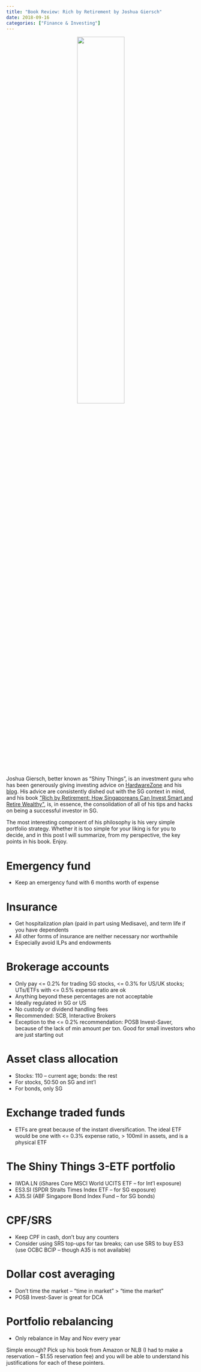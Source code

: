 ```yaml
---
title: "Book Review: Rich by Retirement by Joshua Giersch"
date: 2018-09-16
categories: ["Finance & Investing"]
---
```


<center>
<img src="https://images-na.ssl-images-amazon.com/images/I/51kcmMI3s7L._SX331_BO1,204,203,200_.jpg" width="50%">
</center>

Joshua Giersch, better known as “Shiny Things”, is an investment guru who has been generously giving investing advice on [HardwareZone](https://forums.hardwarezone.com.sg/money-mind-210/%2Aofficial%2A-shiny-things-club-part-2-a-5813566.html) and his [blog](https://moneygowherefind.com/joshua-giersch-aka-shiny-things-hwz/). His advice are consistently dished out with the SG context in mind, and his book ["Rich by Retirement: How Singaporeans Can Invest Smart and Retire Wealthy"](https://www.amazon.com/Rich-Retirement-Singaporeans-Invest-Wealthy-ebook/dp/B01JXW17ZM), is, in essence, the consolidation of all of his tips and hacks on being a successful investor in SG.

The most interesting component of his philosophy is his very simple portfolio strategy. Whether it is too simple for your liking is for you to decide, and in this post I will summarize, from my perspective, the key points in his book. Enjoy.

# Emergency fund

* Keep an emergency fund with 6 months worth of expense

# Insurance

* Get hospitalization plan (paid in part using Medisave), and term life if you have dependents
* All other forms of insurance are neither necessary nor worthwhile
* Especially avoid ILPs and endowments

# Brokerage accounts

* Only pay <= 0.2% for trading SG stocks, <= 0.3% for US/UK stocks; UTs/ETFs with <= 0.5% expense ratio are ok
* Anything beyond these percentages are not acceptable
* Ideally regulated in SG or US
* No custody or dividend handling fees
* Recommended: SCB, Interactive Brokers
* Exception to the <= 0.2% recommendation: POSB Invest-Saver, because of the lack of min amount per txn. Good for small investors who are just starting out

# Asset class allocation

* Stocks: 110 – current age; bonds: the rest
* For stocks, 50:50 on SG and int’l
* For bonds, only SG

# Exchange traded funds

* ETFs are great because of the instant diversification. The ideal ETF would be one with <= 0.3% expense ratio, > 100mil in assets, and is a physical ETF


# The Shiny Things 3-ETF portfolio

* IWDA.LN (iShares Core MSCI World UCITS ETF – for Int’l exposure)
* ES3.SI (SPDR Straits Times Index ETF – for SG exposure)
* A35.SI (ABF Singapore Bond Index Fund – for SG bonds)

# CPF/SRS

* Keep CPF in cash, don’t buy any counters
* Consider using SRS top-ups for tax breaks; can use SRS to buy ES3 (use OCBC BCIP – though A35 is not available)

# Dollar cost averaging

* Don’t time the market – “time in market” > “time the market”
* POSB Invest-Saver is great for DCA

# Portfolio rebalancing

* Only rebalance in May and Nov every year

Simple enough? Pick up his book from Amazon or NLB (I had to make a reservation – $1.55 reservation fee) and you will be able to understand his justifications for each of these pointers.
